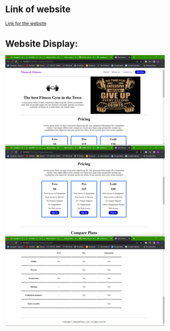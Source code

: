 
# Link of website
[Link for the website](https://melodious-cactus-9196e9.netlify.app/)

# Website Display:
![Section_1](images/Screenshot%20(2077).png)
![Section_2](images/Screenshot%20(2078).png)
![Section_3](images/Screenshot%20(2079).png)

